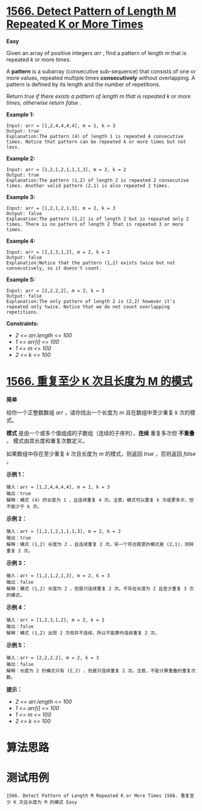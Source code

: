 # [1566. Detect Pattern of Length M Repeated K or More Times][enTitle]

**Easy**

Given an array of positive integers  *arr* , find a pattern of length  *m*  that is repeated  *k*  or more times.

A **pattern**  is a subarray (consecutive sub-sequence) that consists of one or more values, repeated multiple times **consecutively** without overlapping. A pattern is defined by its length and the number of repetitions.

Return  *true*   *if there exists a pattern of length*   *m*   *that is repeated*   *k*   *or more times, otherwise return*   *false* .



**Example 1:** 

```
Input: arr = [1,2,4,4,4,4], m = 1, k = 3
Output: true
Explanation:The pattern (4) of length 1 is repeated 4 consecutive times. Notice that pattern can be repeated k or more times but not less.

```

**Example 2:** 

```
Input: arr = [1,2,1,2,1,1,1,3], m = 2, k = 2
Output: true
Explanation:The pattern (1,2) of length 2 is repeated 2 consecutive times. Another valid pattern (2,1) is also repeated 2 times.

```

**Example 3:** 

```
Input: arr = [1,2,1,2,1,3], m = 2, k = 3
Output: false
Explanation:The pattern (1,2) is of length 2 but is repeated only 2 times. There is no pattern of length 2 that is repeated 3 or more times.

```

**Example 4:** 

```
Input: arr = [1,2,3,1,2], m = 2, k = 2
Output: false
Explanation:Notice that the pattern (1,2) exists twice but not consecutively, so it doesn't count.

```

**Example 5:** 

```
Input: arr = [2,2,2,2], m = 2, k = 3
Output: false
Explanation:The only pattern of length 2 is (2,2) however it's repeated only twice. Notice that we do not count overlapping repetitions.

```



**Constraints:** 

-  *2 <= arr.length <= 100*  
-  *1 <= arr[i] <= 100*  
-  *1 <= m <= 100*  
-  *2 <= k <= 100* 


# [1566. 重复至少 K 次且长度为 M 的模式][cnTitle]

**简单**

给你一个正整数数组  *arr* ，请你找出一个长度为  *m*  且在数组中至少重复  *k*  次的模式。

**模式**  是由一个或多个值组成的子数组（连续的子序列），**连续**  重复多次但 **不重叠**  。 模式由其长度和重复次数定义。

如果数组中存在至少重复  *k*  次且长度为  *m*  的模式，则返回  *true*  ，否则返回  *false*  。



**示例 1：** 

```
输入：arr = [1,2,4,4,4,4], m = 1, k = 3
输出：true
解释：模式 (4) 的长度为 1 ，且连续重复 4 次。注意，模式可以重复 k 次或更多次，但不能少于 k 次。

```

**示例 2：** 

```
输入：arr = [1,2,1,2,1,1,1,3], m = 2, k = 2
输出：true
解释：模式 (1,2) 长度为 2 ，且连续重复 2 次。另一个符合题意的模式是 (2,1)，同样重复 2 次。

```

**示例 3：** 

```
输入：arr = [1,2,1,2,1,3], m = 2, k = 3
输出：false
解释：模式 (1,2) 长度为 2 ，但是只连续重复 2 次。不存在长度为 2 且至少重复 3 次的模式。

```

**示例 4：** 

```
输入：arr = [1,2,3,1,2], m = 2, k = 2
输出：false
解释：模式 (1,2) 出现 2 次但并不连续，所以不能算作连续重复 2 次。

```

**示例 5：** 

```
输入：arr = [2,2,2,2], m = 2, k = 3
输出：false
解释：长度为 2 的模式只有 (2,2) ，但是只连续重复 2 次。注意，不能计算重叠的重复次数。

```



**提示：** 

-  *2 <= arr.length <= 100*  
-  *1 <= arr[i] <= 100*  
-  *1 <= m <= 100*  
-  *2 <= k <= 100* 




# 算法思路

# 测试用例
```
1566. Detect Pattern of Length M Repeated K or More Times 1566. 重复至少 K 次且长度为 M 的模式 Easy
```

[enTitle]: https://leetcode.com/problems/detect-pattern-of-length-m-repeated-k-or-more-times/
[cnTitle]: https://leetcode-cn.com/problems/detect-pattern-of-length-m-repeated-k-or-more-times/
